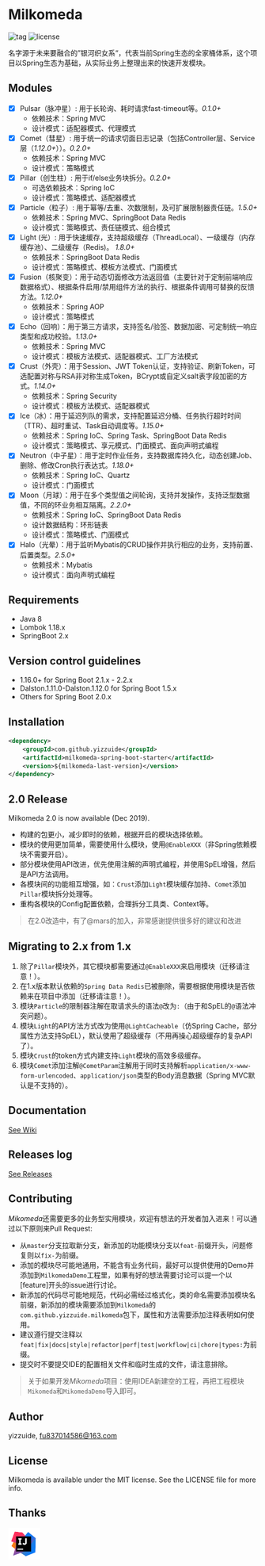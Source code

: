 # Milkomeda
![tag](https://img.shields.io/github/tag/yizzuide/Milkomeda.svg) ![license](https://img.shields.io/github/license/yizzuide/Milkomeda.svg)

名字源于未来要融合的”银河织女系“，代表当前Spring生态的全家桶体系，这个项目以Spring生态为基础，从实际业务上整理出来的快速开发模块。

## Modules
- [x] Pulsar（脉冲星）: 用于长轮询、耗时请求fast-timeout等。*0.1.0+*
   * 依赖技术：Spring MVC
   * 设计模式：适配器模式、代理模式
- [x] Comet（彗星）:  用于统一的请求切面日志记录（包括Controller层、Service层（*1.12.0+*））。*0.2.0+*
   * 依赖技术：Spring MVC
   * 设计模式：策略模式
- [x] Pillar（创生柱）: 用于if/else业务块拆分。*0.2.0+*
   * 可选依赖技术：Spring IoC
   * 设计模式：策略模式、适配器模式
- [x] Particle（粒子）: 用于幂等/去重、次数限制，及可扩展限制器责任链。*1.5.0+*
   * 依赖技术：Spring MVC、SpringBoot Data Redis
   * 设计模式：策略模式、责任链模式、组合模式
- [x] Light (光）: 用于快速缓存，支持超级缓存（ThreadLocal）、一级缓存（内存缓存池）、二级缓存（Redis)。 *1.8.0+*
   * 依赖技术：SpringBoot Data Redis
   * 设计模式：策略模式、模板方法模式、门面模式
- [x] Fusion（核聚变）：用于动态切面修改方法返回值（主要针对于定制前端响应数据格式）、根据条件启用/禁用组件方法的执行、根据条件调用可替换的反馈方法。*1.12.0+*
   * 依赖技术：Spring AOP
   * 设计模式：策略模式
- [x] Echo（回响）：用于第三方请求，支持签名/验签、数据加密、可定制统一响应类型和成功校验。*1.13.0+*
   * 依赖技术：Spring MVC
   * 设计模式：模板方法模式、适配器模式、工厂方法模式
- [x] Crust（外壳）：用于Session、JWT Token认证，支持验证、刷新Token，可选配置对称与RSA非对称生成Token，BCrypt或自定义salt表字段加密的方式。*1.14.0+*
   * 依赖技术：Spring Security
   * 设计模式：模板方法模式、适配器模式
- [x] Ice（冰）：用于延迟列队的需求，支持配置延迟分桶、任务执行超时时间（TTR）、超时重试、Task自动调度等。*1.15.0+*
   * 依赖技术：Spring IoC、Spring Task、SpringBoot Data Redis
   * 设计模式：策略模式、享元模式、门面模式、面向声明式编程
- [x] Neutron（中子星）：用于定时作业任务，支持数据库持久化，动态创建Job、删除、修改Cron执行表达式。*1.18.0+*
   * 依赖技术：Spring IoC、Quartz
   * 设计模式：门面模式
- [x] Moon（月球）：用于在多个类型值之间轮询，支持并发操作，支持泛型数据值，不同的环业务相互隔离。*2.2.0+*
  * 依赖技术：Spring IoC、SpringBoot Data Redis
  * 设计数据结构：环形链表
  * 设计模式：策略模式、门面模式
- [x] Halo（光晕）：用于监听Mybatis的CRUD操作并执行相应的业务，支持前置、后置类型。*2.5.0+*
  * 依赖技术：Mybatis
  * 设计模式：面向声明式编程
    
## Requirements
* Java 8
* Lombok 1.18.x
* SpringBoot 2.x

## Version control guidelines
- 1.16.0+ for Spring Boot 2.1.x - 2.2.x
- Dalston.1.11.0-Dalston.1.12.0 for Spring Boot 1.5.x
- Others for Spring Boot 2.0.x

## Installation
```xml
<dependency>
    <groupId>com.github.yizzuide</groupId>
    <artifactId>milkomeda-spring-boot-starter</artifactId>
    <version>${milkomeda-last-version}</version>
</dependency>
```

## 2.0 Release
Milkomeda 2.0 is now available (Dec 2019).

- 构建的包更小，减少即时的依赖，根据开启的模块选择依赖。
- 模块的使用更加简单，需要使用什么模块，使用`@EnableXXX`（非Spring依赖模块不需要开启）。
- 部分模块使用API改进，优先使用注解的声明式编程，并使用SpEL增强，然后是API方法调用。
- 各模块间的功能相互增强，如：`Crust`添加`Light`模块缓存加持、`Comet`添加`Pillar`模块拆分处理等。
- 重构各模块的Config配置依赖，合理拆分工具类、Context等。

> 在2.0改造中，有了@mars的加入，非常感谢提供很多好的建议和改进


## Migrating to 2.x from 1.x
1. 除了`Pillar`模块外，其它模块都需要通过`@EnableXXX`来启用模块（迁移请注意！）。
2. 在1.x版本默认依赖的`Spring Data Redis`已被删除，需要根据使用模块是否依赖来在项目中添加（迁移请注意！）。
3. 模块`Particle`的限制器注解在取请求头的语法`@`改为`:`（由于和SpEL的`@`语法冲突问题）。
4. 模块`Light`的API方法方式改为使用`@LightCacheable`（仿Spring Cache，部分属性方法支持SpEL），默认使用了超级缓存（不用再操心超级缓存的复杂API了）。
5. 模块`Crust`的token方式内建支持`Light`模块的高效多级缓存。
6. 模块`Comet`添加注解`@CometParam`注解用于同时支持解析`application/x-www-form-urlencoded`、`application/json`类型的Body消息数据（Spring MVC默认是不支持的）。

## Documentation
[See Wiki](https://github.com/yizzuide/Milkomeda/wiki)

## Releases log
[See Releases](https://github.com/yizzuide/Milkomeda/releases)

## Contributing
*Mikomeda*还需要更多的业务型实用模块，欢迎有想法的开发者加入进来！可以通过以下原则来Pull Request:

- 从`master`分支拉取新分支，新添加的功能模块分支以`feat-`前缀开头，问题修复则以`fix-`为前缀。
- 添加的模块尽可能地通用，不能含有业务代码，最好可以提供使用的Demo并添加到`MilkomedaDemo`工程里，如果有好的想法需要讨论可以提一个以[feature]开头的issue进行讨论。
- 新添加的代码尽可能地规范，代码必需经过格式化，类的命名需要添加模块名前缀，新添加的模块需要添加到`Milkomeda`的`com.github.yizzuide.milkomeda`包下，属性和方法需要添加注释表明如何使用。
- 建议遵行提交注释以`feat|fix|docs|style|refactor|perf|test|workflow|ci|chore|types:`为前缀。
- 提交时不要提交IDE的配置相关文件和临时生成的文件，请注意排除。

> 关于如果开发*Mikomeda*项目：使用IDEA新建空的工程，再把工程模块`Mikomeda`和`MikomedaDemo`导入即可。

## Author
yizzuide, fu837014586@163.com

## License
Milkomeda is available under the MIT license. See the LICENSE file for more info.

## Thanks
<a href="https://www.jetbrains.com/idea/" target="_blank">
          <img width="64px" src="./logo/idea.png" alt="IntelliJ IDEA">
</a>

